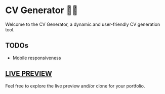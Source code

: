 # CV Generator 📄✨

Welcome to the CV Generator, a dynamic and user-friendly CV generation tool.

## TODOs
- Mobile responsiveness

## [LIVE PREVIEW](https://blancpain.github.io/cv-generator/)

Feel free to explore the live preview and/or clone for your portfolio. 
